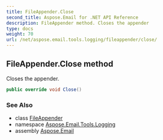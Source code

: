 ```yaml
---
title: FileAppender.Close
second_title: Aspose.Email for .NET API Reference
description: FileAppender method. Closes the appender
type: docs
weight: 70
url: /net/aspose.email.tools.logging/fileappender/close/
---
```

## FileAppender.Close method

Closes the appender.

```csharp
public override void Close()
```

### See Also

* class [FileAppender](../)
* namespace [Aspose.Email.Tools.Logging](../../fileappender/)
* assembly [Aspose.Email](../../../)


